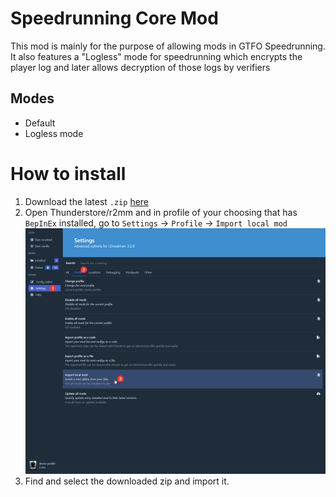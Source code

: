 # Speedrunning Core Mod

This mod is mainly for the purpose of allowing mods in GTFO Speedrunning. 
It also features a "Logless" mode for speedrunning which encrypts the player log and 
later allows decryption of those logs by verifiers

## Modes

* Default
* Logless mode

# How to install

1. Download the latest `.zip` [here](https://github.com/GTFO-Speedrunning/SpeedrunningCoreMod/releases/latest)
2. Open Thunderstore/r2mm and in profile of your choosing that has `BepInEx` installed, go to `Settings` -> `Profile` -> `Import local mod`
![r2mm Settings](media/r2mm_steps.png)
3. Find and select the downloaded zip and import it.
